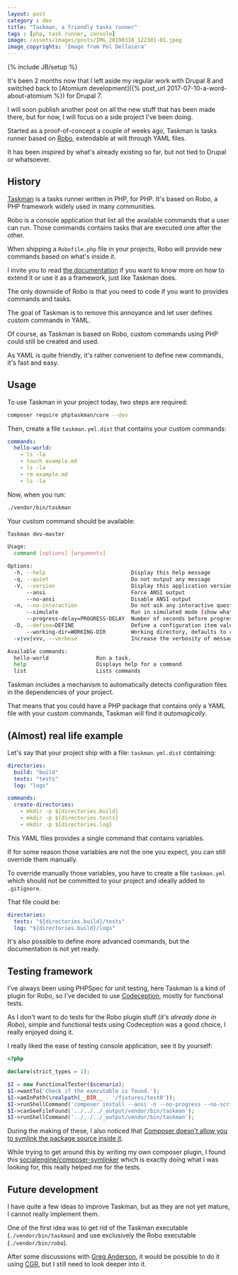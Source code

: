 ```yaml
---
layout: post
category : dev
title: "Taskman, a friendly tasks runner"
tags : [php, task runner, console]
image: /assets/images/posts/IMG_20190318_122301-01.jpeg
image_copyrights: 'Image from Pol Dellaiera'
---
```

{% include JB/setup %}

It's been 2 months now that I left aside my regular work with Drupal 8 and switched back to [Atomium development]({% post_url 2017-07-10-a-word-about-atomium %}) for Drupal 7.

I will soon publish another post on all the new stuff that has been made there, but for now, I will focus on a side project I've been doing.

Started as a proof-of-concept a couple of weeks ago, Taskman is tasks runner based on [Robo](https://robo.li/), extendable at will through YAML files.

It has been inspired by what's already existing so far, but not tied to Drupal or whatsoever.

<!--break-->

## History

[Taskman](https://packagist.org/packages/phptaskman/core) is a tasks runner written in PHP, for PHP. It's based on Robo, a PHP framework widely used in many communities.

Robo is a console application that list all the available commands that a user can run. Those commands contains tasks that are executed one after the other.

When shipping a `Robofile.php` file in your projects, Robo will provide new commands based on what's inside it.

I invite you to read [the documentation](https://robo.li/extending/) if you want to know more on how to extend it or use it as a framework, just like Taskman does.

The only downside of Robo is that you need to code if you want to provides commands and tasks.

The goal of Taskman is to remove this annoyance and let user defines custom commands in YAML.

Of course, as Taskman is based on Robo, custom commands using PHP could still be created and used.

As YAML is quite friendly, it's rather convenient to define new commands, it's fast and easy.

## Usage

To use Taskman in your project today, two steps are required:

```bash
composer require phptaskman/core --dev
```

Then, create a file `taskman.yml.dist` that contains your custom commands:

```yaml
commands:
  hello-world:
    - ls -la
    - touch example.md
    - ls -la
    - rm example.md
    - ls -la
```

Now, when you run:

```bash
./vendor/bin/taskman
```

Your custom command should be available:

```bash
Taskman dev-master

Usage:
  command [options] [arguments]

Options:
  -h, --help                           Display this help message
  -q, --quiet                          Do not output any message
  -V, --version                        Display this application version
      --ansi                           Force ANSI output
      --no-ansi                        Disable ANSI output
  -n, --no-interaction                 Do not ask any interactive question
      --simulate                       Run in simulated mode (show what would have happened).
      --progress-delay=PROGRESS-DELAY  Number of seconds before progress bar is displayed in long-running task collections. Default: 2s. [default: 2]
  -D, --define=DEFINE                  Define a configuration item value. (multiple values allowed)
      --working-dir=WORKING-DIR        Working directory, defaults to current working directory. [default: "/home/pol/dev/git/taskman/core"]
  -v|vv|vvv, --verbose                 Increase the verbosity of messages: 1 for normal output, 2 for more verbose output and 3 for debug

Available commands:
  hello-world               Run a task.
  help                      Displays help for a command
  list                      Lists commands
```

Taskman includes a mechanism to automatically detects configuration files in the dependencies of your project.

That means that you could have a PHP package that contains only a YAML file with your custom commands, Taskman will find it _automagically_.

## (Almost) real life example

Let's say that your project ship with a file: `taskman.yml.dist` containing:

```yaml
directories:
  build: "build"
  tests: "tests"
  log: "logs"

commands:
  create-directories:
    - mkdir -p ${directories.build}
    - mkdir -p ${directories.tests}
    - mkdir -p ${directories.log}
```

This YAML files provides a single command that contains variables.

If for some reason those variables are not the one you expect, you can still override them manually.

To override manually those variables, you have to create a file `taskman.yml` which should not be committed to your project and ideally added to `.gitignore`.

That file could be:

```yaml
directories:
  tests: "${directories.build}/tests"
  log: "${directories.build}/logs"
```

It's also possible to define more advanced commands, but the documentation is not yet ready.

## Testing framework

I've always been using PHPSpec for unit testing, here Taskman is a kind of plugin for Robo, so I've decided to use [Codeception](https://codeception.com/), mostly for functional tests.

As I don't want to do tests for the Robo plugin stuff (_it's already done in Robo_), simple and functional tests using Codeception was a good choice, I really enjoyed doing it.

I really liked the ease of testing console application, see it by yourself:

```php
<?php

declare(strict_types = 1);

$I = new FunctionalTester($scenario);
$I->wantTo('Check if the executable is found.');
$I->amInPath(\realpath(__DIR__ . '/fixtures/test0'));
$I->runShellCommand('composer install --ansi -n --no-progress --no-scripts --no-dev --no-suggest');
$I->canSeeFileFound('../../../_output/vendor/bin/taskman');
$I->runShellCommand('../../../_output/vendor/bin/taskman');
```

During the making of these, I also noticed that [Composer doesn't allow you to symlink the package source inside it](https://github.com/composer/composer/commit/f85a4a2f5135d813a14c8042ff7bcf1261de11fc).

While trying to get around this by writing my own composer plugin, I found this [socialengine/composer-symlinker](https://packagist.org/packages/socialengine/composer-symlinker) which is exactly doing what I was looking for, this really helped me for the tests.

## Future development

I have quite a few ideas to improve Taskman, but as they are not yet mature, I cannot really implement them.

One of the first idea was to get rid of the Taskman executable (`./vendor/bin/taskman`) and use exclusively the Robo executable (`./vendor/bin/robo`).

After some discussions with [Greg Anderson](https://github.com/greg-1-anderson), it would be possible to do it using [CGR](https://github.com/consolidation/cgr), but I still need to look deeper into it.
